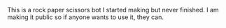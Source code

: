 This is a rock paper scissors bot I started making but never finished. I am making it public so if anyone wants to use it, they can.
